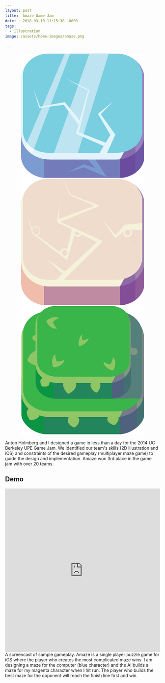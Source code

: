 ```yaml
---
layout: post
title:  Amaze Game Jam
date:   2018-03-10 11:15:38 -0800
tags:
  - Illustration
image: /assets/home-images/amaze.png

---
```



<div style="text-align: center;" class = "amaze-grad">
	<img src="/assets/amaze/ice.png" alt="ice" class="img-tile">
	<img src="/assets/amaze/stone.png" alt="stone" class="img-tile">
	<img src="/assets/amaze/bush.png" alt="bush" class="img-tile">
</div>

Anton Holmberg and I designed a game in less than a day for the 2014 UC Berkeley UPE Game Jam. We identified our team's skills (2D illustration and iOS) and constraints of the desired gameplay (multiplayer maze game) to guide the design and implementation. Amaze won 3rd place in the game jam with over 20 teams.

## Demo

 <iframe style = "width:100%;height:530px;margin-left:auto;margin-right:auto;display:block;" src="https://www.youtube.com/embed/zko-D2gcc5c" frameborder="0" allowfullscreen></iframe><figcaption><span>A screencast of sample gameplay. Amaze is a single player puzzle game for iOS where the player who creates the most complicated maze wins. I am designing a maze for the computer (blue character) and the AI builds a maze for my magenta character when I hit run.  The player who builds the best maze for the opponent will reach the finish line first and win.</span></figcaption>